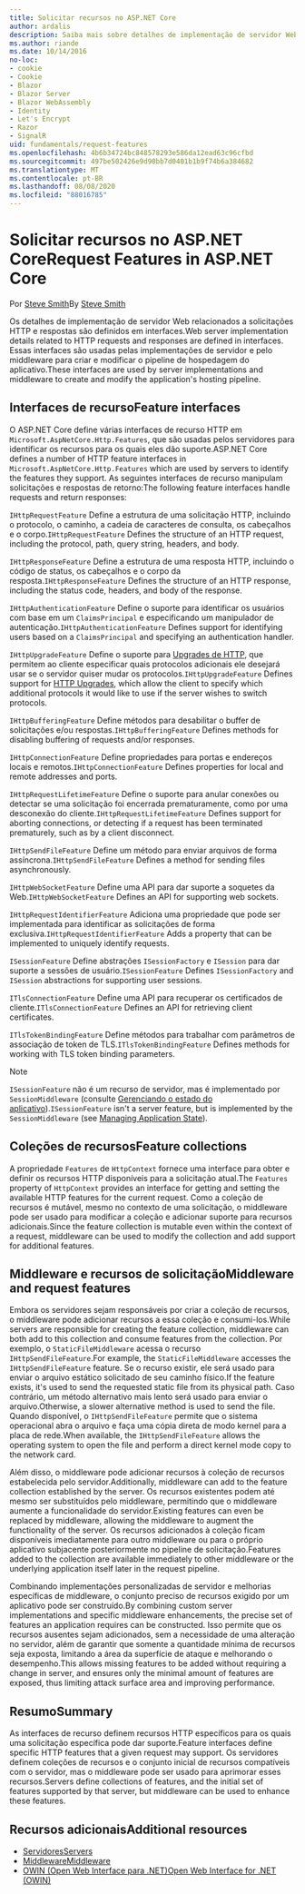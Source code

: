 ```yaml
---
title: Solicitar recursos no ASP.NET Core
author: ardalis
description: Saiba mais sobre detalhes de implementação de servidor Web relacionados a solicitações HTTP e as respostas que são definidas em interfaces para o ASP.NET Core.
ms.author: riande
ms.date: 10/14/2016
no-loc:
- cookie
- Cookie
- Blazor
- Blazor Server
- Blazor WebAssembly
- Identity
- Let's Encrypt
- Razor
- SignalR
uid: fundamentals/request-features
ms.openlocfilehash: 4b6b34724bc848578293e586da12ead63c96cfbd
ms.sourcegitcommit: 497be502426e9d90bb7d0401b1b9f74b6a384682
ms.translationtype: MT
ms.contentlocale: pt-BR
ms.lasthandoff: 08/08/2020
ms.locfileid: "88016785"
---
```

# <a name="request-features-in-aspnet-core"></a><span data-ttu-id="c8f93-103">Solicitar recursos no ASP.NET Core</span><span class="sxs-lookup"><span data-stu-id="c8f93-103">Request Features in ASP.NET Core</span></span>

<span data-ttu-id="c8f93-104">Por [Steve Smith](https://ardalis.com/)</span><span class="sxs-lookup"><span data-stu-id="c8f93-104">By [Steve Smith](https://ardalis.com/)</span></span>

<span data-ttu-id="c8f93-105">Os detalhes de implementação de servidor Web relacionados a solicitações HTTP e respostas são definidos em interfaces.</span><span class="sxs-lookup"><span data-stu-id="c8f93-105">Web server implementation details related to HTTP requests and responses are defined in interfaces.</span></span> <span data-ttu-id="c8f93-106">Essas interfaces são usadas pelas implementações de servidor e pelo middleware para criar e modificar o pipeline de hospedagem do aplicativo.</span><span class="sxs-lookup"><span data-stu-id="c8f93-106">These interfaces are used by server implementations and middleware to create and modify the application's hosting pipeline.</span></span>

## <a name="feature-interfaces"></a><span data-ttu-id="c8f93-107">Interfaces de recurso</span><span class="sxs-lookup"><span data-stu-id="c8f93-107">Feature interfaces</span></span>

<span data-ttu-id="c8f93-108">O ASP.NET Core define várias interfaces de recurso HTTP em `Microsoft.AspNetCore.Http.Features`, que são usadas pelos servidores para identificar os recursos para os quais eles dão suporte.</span><span class="sxs-lookup"><span data-stu-id="c8f93-108">ASP.NET Core defines a number of HTTP feature interfaces in `Microsoft.AspNetCore.Http.Features` which are used by servers to identify the features they support.</span></span> <span data-ttu-id="c8f93-109">As seguintes interfaces de recurso manipulam solicitações e respostas de retorno:</span><span class="sxs-lookup"><span data-stu-id="c8f93-109">The following feature interfaces handle requests and return responses:</span></span>

<span data-ttu-id="c8f93-110">`IHttpRequestFeature` Define a estrutura de uma solicitação HTTP, incluindo o protocolo, o caminho, a cadeia de caracteres de consulta, os cabeçalhos e o corpo.</span><span class="sxs-lookup"><span data-stu-id="c8f93-110">`IHttpRequestFeature` Defines the structure of an HTTP request, including the protocol, path, query string, headers, and body.</span></span>

<span data-ttu-id="c8f93-111">`IHttpResponseFeature` Define a estrutura de uma resposta HTTP, incluindo o código de status, os cabeçalhos e o corpo da resposta.</span><span class="sxs-lookup"><span data-stu-id="c8f93-111">`IHttpResponseFeature` Defines the structure of an HTTP response, including the status code, headers, and body of the response.</span></span>

<span data-ttu-id="c8f93-112">`IHttpAuthenticationFeature` Define o suporte para identificar os usuários com base em um `ClaimsPrincipal` e especificando um manipulador de autenticação.</span><span class="sxs-lookup"><span data-stu-id="c8f93-112">`IHttpAuthenticationFeature` Defines support for identifying users based on a `ClaimsPrincipal` and specifying an authentication handler.</span></span>

<span data-ttu-id="c8f93-113">`IHttpUpgradeFeature` Define o suporte para [Upgrades de HTTP](https://tools.ietf.org/html/rfc2616.html#section-14.42), que permitem ao cliente especificar quais protocolos adicionais ele desejará usar se o servidor quiser mudar os protocolos.</span><span class="sxs-lookup"><span data-stu-id="c8f93-113">`IHttpUpgradeFeature` Defines support for [HTTP Upgrades](https://tools.ietf.org/html/rfc2616.html#section-14.42), which allow the client to specify which additional protocols it would like to use if the server wishes to switch protocols.</span></span>

<span data-ttu-id="c8f93-114">`IHttpBufferingFeature` Define métodos para desabilitar o buffer de solicitações e/ou respostas.</span><span class="sxs-lookup"><span data-stu-id="c8f93-114">`IHttpBufferingFeature` Defines methods for disabling buffering of requests and/or responses.</span></span>

<span data-ttu-id="c8f93-115">`IHttpConnectionFeature` Define propriedades para portas e endereços locais e remotos.</span><span class="sxs-lookup"><span data-stu-id="c8f93-115">`IHttpConnectionFeature` Defines properties for local and remote addresses and ports.</span></span>

<span data-ttu-id="c8f93-116">`IHttpRequestLifetimeFeature` Define o suporte para anular conexões ou detectar se uma solicitação foi encerrada prematuramente, como por uma desconexão do cliente.</span><span class="sxs-lookup"><span data-stu-id="c8f93-116">`IHttpRequestLifetimeFeature` Defines support for aborting connections, or detecting if a request has been terminated prematurely, such as by a client disconnect.</span></span>

<span data-ttu-id="c8f93-117">`IHttpSendFileFeature` Define um método para enviar arquivos de forma assíncrona.</span><span class="sxs-lookup"><span data-stu-id="c8f93-117">`IHttpSendFileFeature` Defines a method for sending files asynchronously.</span></span>

<span data-ttu-id="c8f93-118">`IHttpWebSocketFeature` Define uma API para dar suporte a soquetes da Web.</span><span class="sxs-lookup"><span data-stu-id="c8f93-118">`IHttpWebSocketFeature` Defines an API for supporting web sockets.</span></span>

<span data-ttu-id="c8f93-119">`IHttpRequestIdentifierFeature` Adiciona uma propriedade que pode ser implementada para identificar as solicitações de forma exclusiva.</span><span class="sxs-lookup"><span data-stu-id="c8f93-119">`IHttpRequestIdentifierFeature` Adds a property that can be implemented to uniquely identify requests.</span></span>

<span data-ttu-id="c8f93-120">`ISessionFeature` Define abstrações `ISessionFactory` e `ISession` para dar suporte a sessões de usuário.</span><span class="sxs-lookup"><span data-stu-id="c8f93-120">`ISessionFeature` Defines `ISessionFactory` and `ISession` abstractions for supporting user sessions.</span></span>

<span data-ttu-id="c8f93-121">`ITlsConnectionFeature` Define uma API para recuperar os certificados de cliente.</span><span class="sxs-lookup"><span data-stu-id="c8f93-121">`ITlsConnectionFeature` Defines an API for retrieving client certificates.</span></span>

<span data-ttu-id="c8f93-122">`ITlsTokenBindingFeature` Define métodos para trabalhar com parâmetros de associação de token de TLS.</span><span class="sxs-lookup"><span data-stu-id="c8f93-122">`ITlsTokenBindingFeature` Defines methods for working with TLS token binding parameters.</span></span>

> [!NOTE]
> <span data-ttu-id="c8f93-123">`ISessionFeature` não é um recurso de servidor, mas é implementado por `SessionMiddleware` (consulte [Gerenciando o estado do aplicativo](app-state.md)).</span><span class="sxs-lookup"><span data-stu-id="c8f93-123">`ISessionFeature` isn't a server feature, but is implemented by the `SessionMiddleware` (see [Managing Application State](app-state.md)).</span></span>

## <a name="feature-collections"></a><span data-ttu-id="c8f93-124">Coleções de recursos</span><span class="sxs-lookup"><span data-stu-id="c8f93-124">Feature collections</span></span>

<span data-ttu-id="c8f93-125">A propriedade `Features` de `HttpContext` fornece uma interface para obter e definir os recursos HTTP disponíveis para a solicitação atual.</span><span class="sxs-lookup"><span data-stu-id="c8f93-125">The `Features` property of `HttpContext` provides an interface for getting and setting the available HTTP features for the current request.</span></span> <span data-ttu-id="c8f93-126">Como a coleção de recursos é mutável, mesmo no contexto de uma solicitação, o middleware pode ser usado para modificar a coleção e adicionar suporte para recursos adicionais.</span><span class="sxs-lookup"><span data-stu-id="c8f93-126">Since the feature collection is mutable even within the context of a request, middleware can be used to modify the collection and add support for additional features.</span></span>

## <a name="middleware-and-request-features"></a><span data-ttu-id="c8f93-127">Middleware e recursos de solicitação</span><span class="sxs-lookup"><span data-stu-id="c8f93-127">Middleware and request features</span></span>

<span data-ttu-id="c8f93-128">Embora os servidores sejam responsáveis por criar a coleção de recursos, o middleware pode adicionar recursos a essa coleção e consumi-los.</span><span class="sxs-lookup"><span data-stu-id="c8f93-128">While servers are responsible for creating the feature collection, middleware can both add to this collection and consume features from the collection.</span></span> <span data-ttu-id="c8f93-129">Por exemplo, o `StaticFileMiddleware` acessa o recurso `IHttpSendFileFeature`.</span><span class="sxs-lookup"><span data-stu-id="c8f93-129">For example, the `StaticFileMiddleware` accesses the `IHttpSendFileFeature` feature.</span></span> <span data-ttu-id="c8f93-130">Se o recurso existir, ele será usado para enviar o arquivo estático solicitado de seu caminho físico.</span><span class="sxs-lookup"><span data-stu-id="c8f93-130">If the feature exists, it's used to send the requested static file from its physical path.</span></span> <span data-ttu-id="c8f93-131">Caso contrário, um método alternativo mais lento será usado para enviar o arquivo.</span><span class="sxs-lookup"><span data-stu-id="c8f93-131">Otherwise, a slower alternative method is used to send the file.</span></span> <span data-ttu-id="c8f93-132">Quando disponível, o `IHttpSendFileFeature` permite que o sistema operacional abra o arquivo e faça uma cópia direta de modo kernel para a placa de rede.</span><span class="sxs-lookup"><span data-stu-id="c8f93-132">When available, the `IHttpSendFileFeature` allows the operating system to open the file and perform a direct kernel mode copy to the network card.</span></span>

<span data-ttu-id="c8f93-133">Além disso, o middleware pode adicionar recursos à coleção de recursos estabelecida pelo servidor.</span><span class="sxs-lookup"><span data-stu-id="c8f93-133">Additionally, middleware can add to the feature collection established by the server.</span></span> <span data-ttu-id="c8f93-134">Os recursos existentes podem até mesmo ser substituídos pelo middleware, permitindo que o middleware aumente a funcionalidade do servidor.</span><span class="sxs-lookup"><span data-stu-id="c8f93-134">Existing features can even be replaced by middleware, allowing the middleware to augment the functionality of the server.</span></span> <span data-ttu-id="c8f93-135">Os recursos adicionados à coleção ficam disponíveis imediatamente para outro middleware ou para o próprio aplicativo subjacente posteriormente no pipeline de solicitação.</span><span class="sxs-lookup"><span data-stu-id="c8f93-135">Features added to the collection are available immediately to other middleware or the underlying application itself later in the request pipeline.</span></span>

<span data-ttu-id="c8f93-136">Combinando implementações personalizadas de servidor e melhorias específicas de middleware, o conjunto preciso de recursos exigido por um aplicativo pode ser construído.</span><span class="sxs-lookup"><span data-stu-id="c8f93-136">By combining custom server implementations and specific middleware enhancements, the precise set of features an application requires can be constructed.</span></span> <span data-ttu-id="c8f93-137">Isso permite que os recursos ausentes sejam adicionados, sem a necessidade de uma alteração no servidor, além de garantir que somente a quantidade mínima de recursos seja exposta, limitando a área da superfície de ataque e melhorando o desempenho.</span><span class="sxs-lookup"><span data-stu-id="c8f93-137">This allows missing features to be added without requiring a change in server, and ensures only the minimal amount of features are exposed, thus limiting attack surface area and improving performance.</span></span>

## <a name="summary"></a><span data-ttu-id="c8f93-138">Resumo</span><span class="sxs-lookup"><span data-stu-id="c8f93-138">Summary</span></span>

<span data-ttu-id="c8f93-139">As interfaces de recurso definem recursos HTTP específicos para os quais uma solicitação específica pode dar suporte.</span><span class="sxs-lookup"><span data-stu-id="c8f93-139">Feature interfaces define specific HTTP features that a given request may support.</span></span> <span data-ttu-id="c8f93-140">Os servidores definem coleções de recursos e o conjunto inicial de recursos compatíveis com o servidor, mas o middleware pode ser usado para aprimorar esses recursos.</span><span class="sxs-lookup"><span data-stu-id="c8f93-140">Servers define collections of features, and the initial set of features supported by that server, but middleware can be used to enhance these features.</span></span>

## <a name="additional-resources"></a><span data-ttu-id="c8f93-141">Recursos adicionais</span><span class="sxs-lookup"><span data-stu-id="c8f93-141">Additional resources</span></span>

* [<span data-ttu-id="c8f93-142">Servidores</span><span class="sxs-lookup"><span data-stu-id="c8f93-142">Servers</span></span>](xref:fundamentals/servers/index)
* [<span data-ttu-id="c8f93-143">Middleware</span><span class="sxs-lookup"><span data-stu-id="c8f93-143">Middleware</span></span>](xref:fundamentals/middleware/index)
* [<span data-ttu-id="c8f93-144">OWIN (Open Web Interface para .NET)</span><span class="sxs-lookup"><span data-stu-id="c8f93-144">Open Web Interface for .NET (OWIN)</span></span>](xref:fundamentals/owin)
